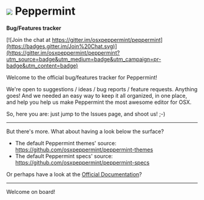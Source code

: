 ![](https://avatars2.githubusercontent.com/u/9476915?v=3&s=24) Peppermint
==========

**Bug/Features tracker**

[![Join the chat at https://gitter.im/osxpeppermint/peppermint](https://badges.gitter.im/Join%20Chat.svg)](https://gitter.im/osxpeppermint/peppermint?utm_source=badge&utm_medium=badge&utm_campaign=pr-badge&utm_content=badge)

Welcome to the official bug/features tracker for Peppermint!

We're open to suggestions / ideas / bug reports / feature requests. Anything goes!
And we needed an easy way to keep it all organized, in one place, and help you help us make Peppermint the most awesome editor for OSX.

So, here you are: just jump to the Issues page, and shoot us! ;-)

----

But there's more. What about having a look below the surface?

- The default Peppermint themes' source: https://github.com/osxpeppermint/peppermint-themes
- The default Peppermint specs' source: https://github.com/osxpeppermint/peppermint-specs

Or perhaps have a look at the [Official Documentation](http://osxpeppermint.com/docs)?

----

Welcome on board!
